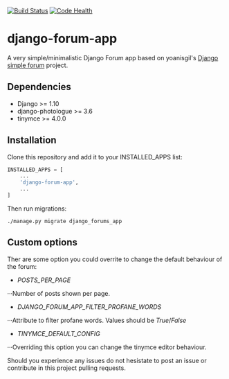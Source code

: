 [![Build Status](https://travis-ci.org/urtzai/django-simple-forum.svg?branch=master)](https://travis-ci.org/urtzai/django-simple-forum) [![Code Health](https://landscape.io/github/urtzai/django-simple-forum/master/landscape.svg?style=flat)](https://landscape.io/github/urtzai/django-simple-forum/master)

# django-forum-app

A very simple/minimalistic Django Forum app based on yoanisgil's [Django simple forum](https://github.com/yoanisgil/django-simple-forum) project.


## Dependencies

* Django >= 1.10
* django-photologue >= 3.6
* tinymce >= 4.0.0

## Installation

Clone this repository and add it to your INSTALLED_APPS list:

```python
INSTALLED_APPS = [
    ...
    'django-forum-app',
    ...
]
```

Then run migrations:

```
./manage.py migrate django_forums_app
```

## Custom options

Ther are some option you could overrite to change the default behaviour of the forum:

+ *POSTS_PER_PAGE*

···Number of posts shown per page.

+ *DJANGO_FORUM_APP_FILTER_PROFANE_WORDS*

···Attribute to filter profane words. Values should be *True*/*False*

+ *TINYMCE_DEFAULT_CONFIG*

···Overriding this option you can change the tinymce editor behaviour.

Should you experience any issues do not hesistate to post an issue or contribute in this project pulling requests.
